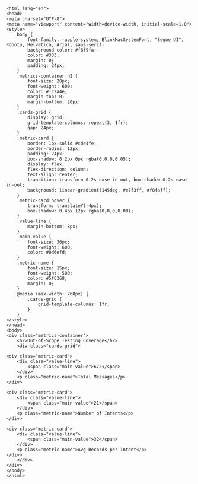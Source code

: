 
    <html lang="en">
    <head>
    <meta charset="UTF-8">
    <meta name="viewport" content="width=device-width, initial-scale=1.0">
    <style>
        body {
            font-family: -apple-system, BlinkMacSystemFont, "Segoe UI", Roboto, Helvetica, Arial, sans-serif;
            background-color: #f8f9fa;
            color: #333;
            margin: 0;
            padding: 24px;
        }
        .metrics-container h2 {
            font-size: 20px;
            font-weight: 600;
            color: #1c2a4e;
            margin-top: 0;
            margin-bottom: 20px;
        }
        .cards-grid {
            display: grid;
            grid-template-columns: repeat(3, 1fr);
            gap: 24px;
        }
        .metric-card {
            border: 1px solid #cde4fe;
            border-radius: 12px;
            padding: 24px;
            box-shadow: 0 2px 6px rgba(0,0,0,0.05);
            display: flex;
            flex-direction: column;
            text-align: center;
            transition: transform 0.2s ease-in-out, box-shadow 0.2s ease-in-out;
            background: linear-gradient(145deg, #e7f3ff, #f8faff);
        }
        .metric-card:hover {
            transform: translateY(-4px);
            box-shadow: 0 4px 12px rgba(0,0,0,0.08);
        }
        .value-line {
            margin-bottom: 8px;
        }
        .main-value {
            font-size: 36px;
            font-weight: 600;
            color: #0d6efd;
        }
        .metric-name {
            font-size: 15px;
            font-weight: 500;
            color: #5f6368;
            margin: 0;
        }
        @media (max-width: 768px) {
            .cards-grid {
                grid-template-columns: 1fr;
            }
        }
    </style>
    </head>
    <body>
    <div class="metrics-container">
        <h2>Out-of-Scope Testing Coverage</h2>
        <div class="cards-grid">
            
    <div class="metric-card">
        <div class="value-line">
            <span class="main-value">672</span>
        </div>
        <p class="metric-name">Total Messages</p>
    </div>
            
    <div class="metric-card">
        <div class="value-line">
            <span class="main-value">21</span>
        </div>
        <p class="metric-name">Number of Intents</p>
    </div>
            
    <div class="metric-card">
        <div class="value-line">
            <span class="main-value">32</span>
        </div>
        <p class="metric-name">Avg Records per Intent</p>
    </div>
        </div>
    </div>
    </body>
    </html>
    